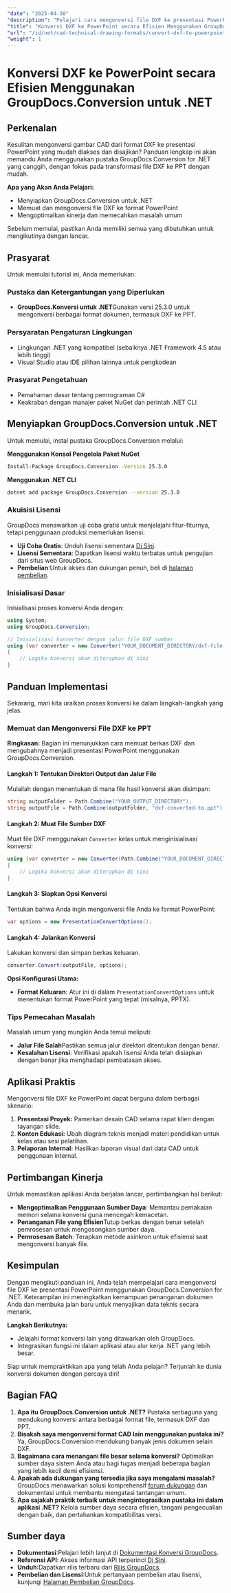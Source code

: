 ```yaml
---
"date": "2025-04-30"
"description": "Pelajari cara mengonversi file DXF ke presentasi PowerPoint dengan mudah menggunakan GroupDocs.Conversion for .NET. Ikuti panduan ini untuk tutorial langkah demi langkah tentang cara meningkatkan kemampuan presentasi CAD Anda."
"title": "Konversi DXF ke PowerPoint secara Efisien Menggunakan GroupDocs.Conversion untuk .NET"
"url": "/id/net/cad-technical-drawing-formats/convert-dxf-to-powerpoint-groupdocs-net/"
"weight": 1
---
```


# Konversi DXF ke PowerPoint secara Efisien Menggunakan GroupDocs.Conversion untuk .NET

## Perkenalan

Kesulitan mengonversi gambar CAD dari format DXF ke presentasi PowerPoint yang mudah diakses dan disajikan? Panduan lengkap ini akan memandu Anda menggunakan pustaka GroupDocs.Conversion for .NET yang canggih, dengan fokus pada transformasi file DXF ke PPT dengan mudah.

**Apa yang Akan Anda Pelajari:**
- Menyiapkan GroupDocs.Conversion untuk .NET
- Memuat dan mengonversi file DXF ke format PowerPoint
- Mengoptimalkan kinerja dan memecahkan masalah umum

Sebelum memulai, pastikan Anda memiliki semua yang dibutuhkan untuk mengikutinya dengan lancar.

## Prasyarat

Untuk memulai tutorial ini, Anda memerlukan:

### Pustaka dan Ketergantungan yang Diperlukan
- **GroupDocs.Konversi untuk .NET**Gunakan versi 25.3.0 untuk mengonversi berbagai format dokumen, termasuk DXF ke PPT.

### Persyaratan Pengaturan Lingkungan
- Lingkungan .NET yang kompatibel (sebaiknya .NET Framework 4.5 atau lebih tinggi)
- Visual Studio atau IDE pilihan lainnya untuk pengkodean

### Prasyarat Pengetahuan
- Pemahaman dasar tentang pemrograman C#
- Keakraban dengan manajer paket NuGet dan perintah .NET CLI

## Menyiapkan GroupDocs.Conversion untuk .NET

Untuk memulai, instal pustaka GroupDocs.Conversion melalui:

**Menggunakan Konsol Pengelola Paket NuGet**
```bash
Install-Package GroupDocs.Conversion -Version 25.3.0
```

**Menggunakan .NET CLI**
```bash
dotnet add package GroupDocs.Conversion --version 25.3.0
```

### Akuisisi Lisensi

GroupDocs menawarkan uji coba gratis untuk menjelajahi fitur-fiturnya, tetapi penggunaan produksi memerlukan lisensi:
- **Uji Coba Gratis**: Unduh lisensi sementara [Di Sini](https://releases.groupdocs.com/conversion/net/).
- **Lisensi Sementara**: Dapatkan lisensi waktu terbatas untuk pengujian dari situs web GroupDocs.
- **Pembelian**:Untuk akses dan dukungan penuh, beli di [halaman pembelian](https://purchase.groupdocs.com/buy).

### Inisialisasi Dasar

Inisialisasi proses konversi Anda dengan:
```csharp
using System;
using GroupDocs.Conversion;

// Inisialisasi konverter dengan jalur file DXF sumber
using (var converter = new Converter("YOUR_DOCUMENT_DIRECTORY/dxf-file.dxf"))
{
    // Logika konversi akan diterapkan di sini
}
```

## Panduan Implementasi

Sekarang, mari kita uraikan proses konversi ke dalam langkah-langkah yang jelas.

### Memuat dan Mengonversi File DXF ke PPT

**Ringkasan:**
Bagian ini menunjukkan cara memuat berkas DXF dan mengubahnya menjadi presentasi PowerPoint menggunakan GroupDocs.Conversion.

#### Langkah 1: Tentukan Direktori Output dan Jalur File

Mulailah dengan menentukan di mana file hasil konversi akan disimpan:
```csharp
string outputFolder = Path.Combine("YOUR_OUTPUT_DIRECTORY");
string outputFile = Path.Combine(outputFolder, "dxf-converted-to.ppt");
```

#### Langkah 2: Muat File Sumber DXF

Muat file DXF menggunakan `Converter` kelas untuk menginisialisasi konversi:
```csharp
using (var converter = new Converter(Path.Combine("YOUR_DOCUMENT_DIRECTORY", "your-dxf-file.dxf")))
{
    // Logika konversi akan diterapkan di sini
}
```

#### Langkah 3: Siapkan Opsi Konversi

Tentukan bahwa Anda ingin mengonversi file Anda ke format PowerPoint:
```csharp
var options = new PresentationConvertOptions();
```

#### Langkah 4: Jalankan Konversi

Lakukan konversi dan simpan berkas keluaran.
```csharp
converter.Convert(outputFile, options);
```

**Opsi Konfigurasi Utama:**
- **Format Keluaran**: Atur ini di dalam `PresentationConvertOptions` untuk menentukan format PowerPoint yang tepat (misalnya, PPTX).

### Tips Pemecahan Masalah

Masalah umum yang mungkin Anda temui meliputi:
- **Jalur File Salah**Pastikan semua jalur direktori ditentukan dengan benar.
- **Kesalahan Lisensi**: Verifikasi apakah lisensi Anda telah disiapkan dengan benar jika menghadapi pembatasan akses.

## Aplikasi Praktis

Mengonversi file DXF ke PowerPoint dapat berguna dalam berbagai skenario:
1. **Presentasi Proyek:** Pamerkan desain CAD selama rapat klien dengan tayangan slide.
2. **Konten Edukasi:** Ubah diagram teknis menjadi materi pendidikan untuk kelas atau sesi pelatihan.
3. **Pelaporan Internal:** Hasilkan laporan visual dari data CAD untuk penggunaan internal.

## Pertimbangan Kinerja

Untuk memastikan aplikasi Anda berjalan lancar, pertimbangkan hal berikut:
- **Mengoptimalkan Penggunaan Sumber Daya**: Memantau pemakaian memori selama konversi guna mencegah kemacetan.
- **Penanganan File yang Efisien**Tutup berkas dengan benar setelah pemrosesan untuk mengosongkan sumber daya.
- **Pemrosesan Batch**: Terapkan metode asinkron untuk efisiensi saat mengonversi banyak file.

## Kesimpulan

Dengan mengikuti panduan ini, Anda telah mempelajari cara mengonversi file DXF ke presentasi PowerPoint menggunakan GroupDocs.Conversion for .NET. Keterampilan ini meningkatkan kemampuan penanganan dokumen Anda dan membuka jalan baru untuk menyajikan data teknis secara menarik.

**Langkah Berikutnya:**
- Jelajahi format konversi lain yang ditawarkan oleh GroupDocs.
- Integrasikan fungsi ini dalam aplikasi atau alur kerja .NET yang lebih besar.

Siap untuk mempraktikkan apa yang telah Anda pelajari? Terjunlah ke dunia konversi dokumen dengan percaya diri!

## Bagian FAQ

1. **Apa itu GroupDocs.Conversion untuk .NET?**
   Pustaka serbaguna yang mendukung konversi antara berbagai format file, termasuk DXF dan PPT.
2. **Bisakah saya mengonversi format CAD lain menggunakan pustaka ini?**
   Ya, GroupDocs.Conversion mendukung banyak jenis dokumen selain DXF.
3. **Bagaimana cara menangani file besar selama konversi?**
   Optimalkan sumber daya sistem Anda atau bagi tugas menjadi beberapa bagian yang lebih kecil demi efisiensi.
4. **Apakah ada dukungan yang tersedia jika saya mengalami masalah?**
   GroupDocs menawarkan solusi komprehensif [forum dukungan](https://forum.groupdocs.com/c/conversion/10) dan dokumentasi untuk membantu mengatasi tantangan umum.
5. **Apa sajakah praktik terbaik untuk mengintegrasikan pustaka ini dalam aplikasi .NET?**
   Kelola sumber daya secara efisien, tangani pengecualian dengan baik, dan pertahankan kompatibilitas versi.

## Sumber daya
- **Dokumentasi**:Pelajari lebih lanjut di [Dokumentasi Konversi GroupDocs](https://docs.groupdocs.com/conversion/net/).
- **Referensi API**: Akses informasi API terperinci [Di Sini](https://reference.groupdocs.com/conversion/net/).
- **Unduh**:Dapatkan rilis terbaru dari [Rilis GroupDocs](https://releases.groupdocs.com/conversion/net/).
- **Pembelian dan Lisensi**:Untuk pertanyaan pembelian atau lisensi, kunjungi [Halaman Pembelian GroupDocs](https://purchase.groupdocs.com/buy).